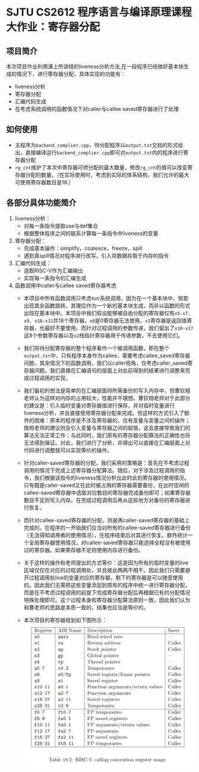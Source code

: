 # SJTU CS2612 程序语言与编译原理课程大作业：寄存器分配

## 项目简介
本次项目作业利用课上所讲授的liveness分析方法,在一段程序已经做好基本快生成的情况下，进行寄存器分配，具体实现的功能有：  
* liveness分析
* 寄存器分配
* 汇编代码生成
* 在考虑系统调用的函数情况下对caller与callee saved寄存器进行了处理

## 如何使用
* 主程序为```backend_complier.cpp```，待分配程序以```output.txt```文档的形式给出，直接编译运行```backend_complier.cpp```即可对```output.txt```内的程序进行寄存器分配
* ```rg_cnt```维护了本次中寄存器可供分配的最大数量，修改```rg_cnt```的值可以改变寄存器分配的数量。（在实际使用时，考虑到实际的体系结构，我们允许的最大可使用寄存器数目是18.）

## 各部分具体功能简介
1. liveness分析：
   * 对每一条指令提取use与def集合
   * 根据整体程序之间的联系计算每一条指令中liveness的变量
2. 寄存器分配：
   * 完成基本操作：simplify，coalesce，freeze，spill
   * 遇到真spill情况对程序进行改写，引入将数据存取于内存的指令
3. 汇编代码生成：
   * 选取RISC-V作为汇编输出
   * 实现每一条指令的汇编生成
4. 函数调用中caller与callee saved寄存器考虑
   * 本项目中所有函数调用只考虑svc系统调用，因为在一个基本块中，倘若出现其余函数跳转，其理应作为一个新的基本块生成，而非以函数的形式出现在基本块中。本项目中我们假设能够被自由分配的寄存器仅有```x5-x7, x9, x18-x31```共18个寄存器，```x0```是0寄存器无法使用，```x1```寄存器是返回值寄存器，也最好不要使用。而针对过程调用的参数传递，我们留出了```x10-x17```这8个参数寄存器以及```x2```栈指针寄存器用于传递参数，不去使用它们。
   * 我们将待分配寄存器的整个程序看作一个被调用函数，即在整个```output.txt```中，只有程序本身作为callee，需要考虑callee_saved寄存器问题，其余情况下的函数调用，我们以caller视角，仅考虑caller_saved寄存器问题。我们直接在汇编语句的层面上对此前得到的结果进行调整来完成过程调用的实现。
   * 我们最初的想法是简单的在汇编层面将所需备份的写入内存中，但曹钦翔老师认为这样对内存的占用较大，性能并不理想。曹钦翔老师对于此部分的建议是：引入临时变量对寄存器值进行保存，并对临时变量进行liveness分析，并且直接使用寄存器分配来完成。但这样的方式引入了额外的困难：原本的程序是不涉及寄存器的，仅有变量与变量之间的操作；按照老师的建议则会引入变量与寄存器之间的赋值，这会直接导致我们的算法无法正常工作；与此同时，我们原有的寄存器分配算法的正确性也将无法得到保证。对此，我们进行了分析，并得出可以直接在汇编层面上对代码进行调整就可以实现等价的操作。
   * 针对caller-saved寄存器的分配，我们采用的策略是：首先在不考虑过程调用的情况下完成上述寄存器分配算法。随后，对于涉及过程调用的指令，我们根据该指令的liveness情况分析出此时此刻寄存器的使用情况。只有既是caller-saved又在此时被占用的寄存器需要备份，在此时空闲的callee-saved寄存器中选取对应数目的寄存器完成备份即可；如果寄存器数目不足则写入内存。在完成过程调用后再从这些地方对备份的寄存器进行恢复。
   * 而针对callee-saved寄存器的分配，则是再caller-saved寄存器的基础上完成的。在程序的一开始我们应当对所有的callee-saved寄存器进行备份（无法得知调用者的使用情况），在程序结束后对其进行恢复。额外统计一个全局寄存器使用情况，对callee-saved寄存器只能选择全程没有被使用过的寄存器。如果寄存器不足则使用内存进行备份。
   * 关于这样的操作和老师提出的方式等价：这是因为所有的临时变量的live区域仅仅在对应的过程调用处，并且彼此两两不相干。因此我们只需要避开过程调用处live的变量对应的寄存器，剩下的寄存器是可以随意使用的。因此我们无需把这些变量添加到原有的程序中统一进行寄存器分配，而是在不考虑过程调用的前提下完成寄存器分配后再根据已有的分配情况特殊处理即可。这个过程本身和寄存器分配算法原则一致，因此我们认为和曹老师的思路是本质一致的，结果也应当是等价的。


   * 本次项目的寄存器规划如下图所示：
     ![register_management](register_manage.jpg)


